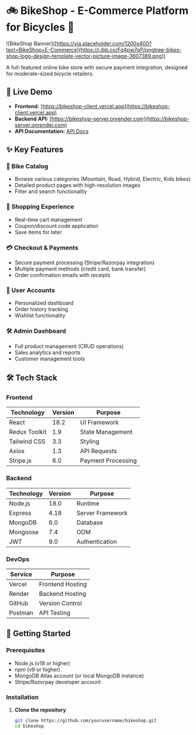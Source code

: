 # 🚲 BikeShop - E-Commerce Platform for Bicycles 🛒

![BikeShop Banner]([https://via.placeholder.com/1200x400?text=BikeShop+E-Commerce](https://i.ibb.co/Fq4pw7qP/pngtree-bikes-shop-logo-design-template-vector-picture-image-3607389.png]) <!-- Replace with actual banner image -->

A full-featured online bike store with secure payment integration, designed for moderate-sized bicycle retailers.

## 🔗 Live Demo

- **Frontend:** [https://bikeshop-client.vercel.app](https://bikeshop-client.vercel.app) <!-- Replace with actual URL -->
- **Backend API:** [https://bikeshop-server.onrender.com](https://bikeshop-server.onrender.com) <!-- Replace with actual URL -->
- **API Documentation:** [API Docs](https://documenter.getpostman.com/view/12345678/2s93JtQwef) <!-- Replace with actual docs link -->

## ✨ Key Features

### 🚴 Bike Catalog
- Browse various categories (Mountain, Road, Hybrid, Electric, Kids bikes)
- Detailed product pages with high-resolution images
- Filter and search functionality

### 🛒 Shopping Experience
- Real-time cart management
- Coupon/discount code application
- Save items for later

### 💳 Checkout & Payments
- Secure payment processing (Stripe/Razorpay integration)
- Multiple payment methods (credit card, bank transfer)
- Order confirmation emails with receipts

### 👤 User Accounts
- Personalized dashboard
- Order history tracking
- Wishlist functionality

### 🛠️ Admin Dashboard
- Full product management (CRUD operations)
- Sales analytics and reports
- Customer management tools

## 🛠 Tech Stack

### Frontend
| Technology | Version | Purpose |
|------------|---------|---------|
| React | 18.2 | UI Framework |
| Redux Toolkit | 1.9 | State Management |
| Tailwind CSS | 3.3 | Styling |
| Axios | 1.3 | API Requests |
| Stripe.js | 6.0 | Payment Processing |

### Backend
| Technology | Version | Purpose |
|------------|---------|---------|
| Node.js | 18.0 | Runtime |
| Express | 4.18 | Server Framework |
| MongoDB | 6.0 | Database |
| Mongoose | 7.4 | ODM |
| JWT | 9.0 | Authentication |

### DevOps
| Service | Purpose |
|---------|---------|
| Vercel | Frontend Hosting |
| Render | Backend Hosting |
| GitHub | Version Control |
| Postman | API Testing |

## 🚀 Getting Started

### Prerequisites
- Node.js (v18 or higher)
- npm (v9 or higher)
- MongoDB Atlas account (or local MongoDB instance)
- Stripe/Razorpay developer account

### Installation

1. **Clone the repository**
   ```bash
   git clone https://github.com/yourusername/bikeshop.git
   cd bikeshop
